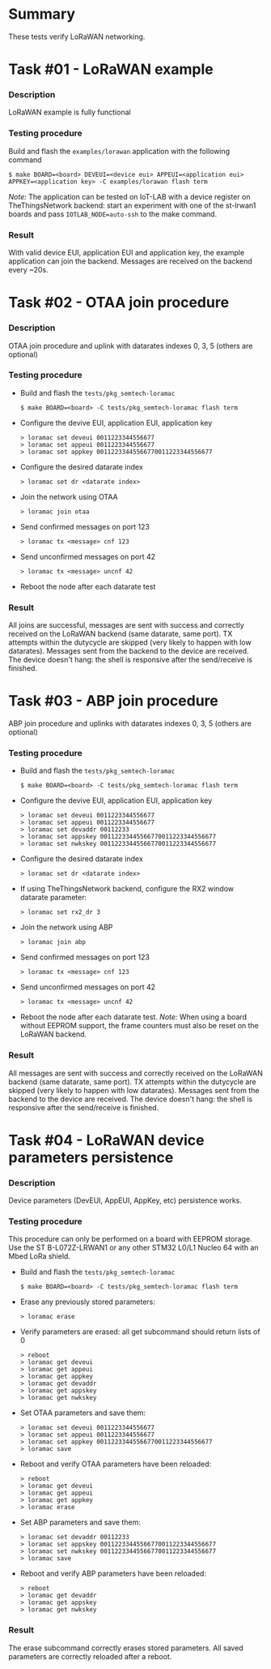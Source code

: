 Summary
=======

These tests verify LoRaWAN networking.

Task #01 - LoRaWAN example
==========================

### Description

LoRaWAN example is fully functional

### Testing procedure

Build and flash the `examples/lorawan` application with the following command

    $ make BOARD=<board> DEVEUI=<device eui> APPEUI=<application eui> APPKEY=<application key> -C examples/lorawan flash term

_Note:_ The application can be tested on IoT-LAB with a device register on
TheThingsNetwork backend: start an experiment with one of the st-lrwan1 boards
and pass `IOTLAB_NODE=auto-ssh` to the make command.

### Result

With valid device EUI, application EUI and application key, the example
application can join the backend. Messages are received on the backend every
~20s.


Task #02 - OTAA join procedure
==============================

### Description

OTAA join procedure and uplink with datarates indexes 0, 3, 5 (others are optional)

### Testing procedure

- Build and flash the `tests/pkg_semtech-loramac`

      $ make BOARD=<board> -C tests/pkg_semtech-loramac flash term

- Configure the devive EUI, application EUI, application key

      > loramac set deveui 0011223344556677
      > loramac set appeui 0011223344556677
      > loramac set appkey 00112233445566770011223344556677

- Configure the desired datarate index

      > loramac set dr <datarate index>

- Join the network using OTAA

      > loramac join otaa

- Send confirmed messages on port 123

      > loramac tx <message> cnf 123

- Send unconfirmed messages on port 42

      > loramac tx <message> uncnf 42

- Reboot the node after each datarate test

### Result

All joins are successful, messages are sent with success and correctly received
on the LoRaWAN backend (same datarate, same port).
TX attempts within the dutycycle are skipped (very likely to happen with low
datarates). Messages sent from the backend to the device are received.
The device doesn't hang: the shell is responsive after the send/receive is
finished.


Task #03 - ABP join procedure
=============================

ABP join procedure and uplinks with datarates indexes 0, 3, 5 (others are optional)

### Testing procedure

- Build and flash the `tests/pkg_semtech-loramac`

      $ make BOARD=<board> -C tests/pkg_semtech-loramac flash term

- Configure the devive EUI, application EUI, application key

      > loramac set deveui 0011223344556677
      > loramac set appeui 0011223344556677
      > loramac set devaddr 00112233
      > loramac set appskey 00112233445566770011223344556677
      > loramac set nwkskey 00112233445566770011223344556677

- Configure the desired datarate index

      > loramac set dr <datarate index>

- If using TheThingsNetwork backend, configure the RX2 window datarate
  parameter:

      > loramac set rx2_dr 3

- Join the network using ABP

      > loramac join abp

- Send confirmed messages on port 123

      > loramac tx <message> cnf 123

- Send unconfirmed messages on port 42

      > loramac tx <message> uncnf 42

- Reboot the node after each datarate test. _Note:_ When using a board without
  EEPROM support, the frame counters must also be reset on the LoRaWAN backend.

### Result

All messages are sent with success and correctly received on the LoRaWAN
backend (same datarate, same port).
TX attempts within the dutycycle are skipped (very likely to happen with low
datarates). Messages sent from the backend to the device are received.
The device doesn't hang: the shell is responsive after the send/receive is
finished.


Task #04 - LoRaWAN device parameters persistence
================================================

### Description

Device parameters (DevEUI, AppEUI, AppKey, etc) persistence works.


### Testing procedure

This procedure can only be performed on a board with EEPROM storage. Use the
ST B-L072Z-LRWAN1 or any other STM32 L0/L1 Nucleo 64 with an Mbed LoRa shield.

- Build and flash the `tests/pkg_semtech-loramac`

      $ make BOARD=<board> -C tests/pkg_semtech-loramac flash term

- Erase any previously stored parameters:

      > loramac erase

- Verify parameters are erased: all get subcommand should return lists of 0

      > reboot
      > loramac get deveui
      > loramac get appeui
      > loramac get appkey
      > loramac get devaddr
      > loramac get appskey
      > loramac get nwkskey

- Set OTAA parameters and save them:

      > loramac set deveui 0011223344556677
      > loramac set appeui 0011223344556677
      > loramac set appkey 00112233445566770011223344556677
      > loramac save

- Reboot and verify OTAA parameters have been reloaded:

      > reboot
      > loramac get deveui
      > loramac get appeui
      > loramac get appkey
      > loramac erase

- Set ABP parameters and save them:

      > loramac set devaddr 00112233
      > loramac set appskey 00112233445566770011223344556677
      > loramac set nwkskey 00112233445566770011223344556677
      > loramac save

- Reboot and verify ABP parameters have been reloaded:

      > reboot
      > loramac get devaddr
      > loramac get appskey
      > loramac get nwkskey

### Result

The erase subcommand correctly erases stored parameters. All saved parameters
are correctly reloaded after a reboot.

